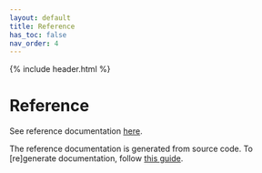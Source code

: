 ```yaml
---
layout: default
title: Reference
has_toc: false
nav_order: 4  
---
```

{% include header.html %}

# Reference

See reference documentation
<a href="{{- site.data.lib.git -}}/{{- site.data.lib.repo -}}/blob/master/dist/api/docs/{{- site.data.lib.api -}}.md" target="_blank">here</a>.

The reference documentation is generated from source code. To [re]generate documentation, follow [this guide](./maintain/build#documentation).
